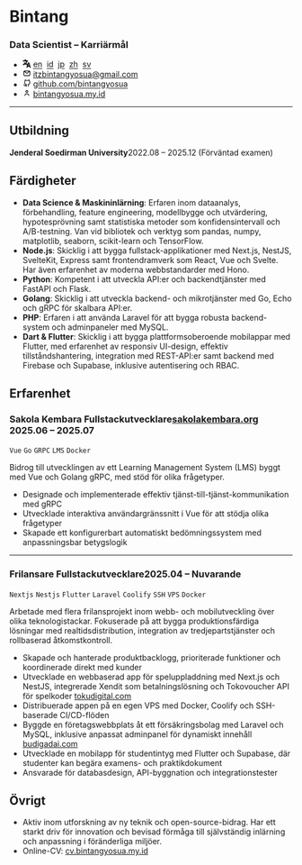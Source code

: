 <div>
  <div>
    <h1>Bintang</h1>
    <h3>Data Scientist – Karriärmål</h3>
  </div>
  <style>
    img {
        width: 0.9rem;
    }
  </style>
  
  <ul>
    <li>
      <span><img src="../img/language.svg" alt="Språkikon" /></span>
      <a href="/">en</a>&nbsp;
      <a href="/id">id</a>&nbsp;
      <a href="/jp">jp</a>&nbsp;
      <a href="/zh">zh</a>&nbsp;
      <a href="/sv">sv</a>
    </li>
    <li><span><img src="../img/email-outline.svg"></span> <a href="mailto:itzbintangyosua@gmail.com" target="_blank">itzbintangyosua@gmail.com</a></li>
    <li><span><img src="../img/github-outline.svg"></span> <a href="https://github.com/bintangyosua" target="_blank">github.com/bintangyosua</a></li>
    <li><span><img src="../img/person-outline.svg"></span> <a href="https://bintangyosua.my.id" target="_blank">bintangyosua.my.id</a></li>
  </ul>
</div>

---

## Utbildning

**Jenderal Soedirman University**<span class="right">2022.08 – 2025.12 (Förväntad examen)</span>

## Färdigheter

- **Data Science & Maskininlärning**: Erfaren inom dataanalys, förbehandling, feature engineering, modellbygge och utvärdering, hypotesprövning samt statistiska metoder som konfidensintervall och A/B-testning. Van vid bibliotek och verktyg som pandas, numpy, matplotlib, seaborn, scikit-learn och TensorFlow.
- **Node.js**: Skicklig i att bygga fullstack-applikationer med Next.js, NestJS, SvelteKit, Express samt frontendramverk som React, Vue och Svelte. Har även erfarenhet av moderna webbstandarder med Hono.
- **Python**: Kompetent i att utveckla API:er och backendtjänster med FastAPI och Flask.
- **Golang**: Skicklig i att utveckla backend- och mikrotjänster med Go, Echo och gRPC för skalbara API:er.
- **PHP**: Erfaren i att använda Laravel för att bygga robusta backend-system och adminpaneler med MySQL.
- **Dart & Flutter**: Skicklig i att bygga plattformsoberoende mobilappar med Flutter, med erfarenhet av responsiv UI-design, effektiv tillståndshantering, integration med REST-API:er samt backend med Firebase och Supabase, inklusive autentisering och RBAC.

## Erfarenhet

### Sakola Kembara <span class="role">Fullstackutvecklare</span><a href="https://sakolakembara.org" target="_blank">sakolakembara.org</a> <span class="right">2025.06 – 2025.07</span>

`Vue` `Go` `GRPC` `LMS` `Docker`

Bidrog till utvecklingen av ett Learning Management System (LMS) byggt med Vue och Golang gRPC, med stöd för olika frågetyper.

- Designade och implementerade effektiv tjänst-till-tjänst-kommunikation med gRPC
- Utvecklade interaktiva användargränssnitt i Vue för att stödja olika frågetyper
- Skapade ett konfigurerbart automatiskt bedömningssystem med anpassningsbar betygslogik

---

### Frilansare <span class="role">Fullstackutvecklare</span><span class="right">2025.04 – Nuvarande</span>

`Nextjs` `Nestjs` `Flutter` `Laravel` `Coolify` `SSH` `VPS` `Docker`

Arbetade med flera frilansprojekt inom webb- och mobilutveckling över olika teknologistackar. Fokuserade på att bygga produktionsfärdiga lösningar med realtidsdistribution, integration av tredjepartstjänster och rollbaserad åtkomstkontroll.

- Skapade och hanterade produktbacklogg, prioriterade funktioner och koordinerade direkt med kunder
- Utvecklade en webbaserad app för speluppladdning med Next.js och NestJS, integrerade Xendit som betalningslösning och Tokovoucher API för spelkoder <a href="https://tokudigital.com" target="_blank">tokudigital.com</a>
- Distribuerade appen på en egen VPS med Docker, Coolify och SSH-baserade CI/CD-flöden
- Byggde en företagswebbplats åt ett försäkringsbolag med Laravel och MySQL, inklusive anpassat adminpanel för dynamiskt innehåll <a href="https://budigadai.com" target="_blank">budigadai.com</a>
- Utvecklade en mobilapp för studentintyg med Flutter och Supabase, där studenter kan begära examens- och praktikdokument
- Ansvarade för databasdesign, API-byggnation och integrationstester

## Övrigt

- Aktiv inom utforskning av ny teknik och open-source-bidrag. Har ett starkt driv för innovation och bevisad förmåga till självständig inlärning och anpassning i föränderliga miljöer.
- Online-CV: <a href="https://cv.bintangyosua.my.id" target="_blank">cv.bintangyosua.my.id</a>
<!-- - Språk: [Engelska (Professionell nivå)](./README.md), [Indonesiska (Modersmål)](./id/README.md) -->
